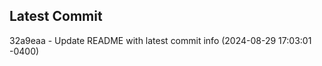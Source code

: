 
## Latest Commit
32a9eaa - Update README with latest commit info (2024-08-29 17:03:01 -0400) <Yunxi-Zhou>
